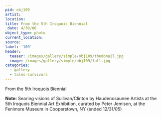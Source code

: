 ```yaml
---
pid: obj109
artist:
location:
title: From the 5th Iroquois Biennial
_date: 4/30/06
object_type: photo
current_location:
source:
label: '109'
header:
  teaser: /images/gallery/simple/obj109/thumbnail.jpg
  image: /images/gallery/simple/obj109/full.jpg
categories:
  - gallery
  - tales-survivors  
---
```

From the 5th Iroquois Biennial

**Note:**
Searing visions of Sullivan/Clinton by Haudenosaunee Artists at the 5th Iroquois Biennial Art Exhibition, curated by Peter Jemison, at the Fenimore Museum in Cooperstown, NY (ended 12/31/05)
